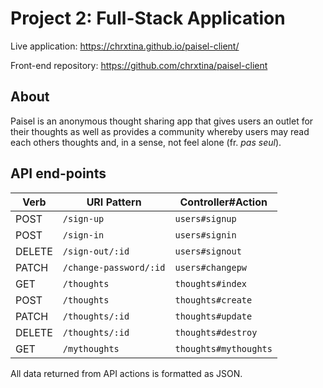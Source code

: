 # Project 2: Full-Stack Application

Live application: https://chrxtina.github.io/paisel-client/

Front-end repository: https://github.com/chrxtina/paisel-client

## About

Paisel is an anonymous thought sharing app that gives users an outlet for their thoughts as well as provides a community whereby users may read each others thoughts and, in a sense, not feel alone (fr. *pas seul*).

## API end-points

| Verb   | URI Pattern            | Controller#Action     |
| ----   | -----------            | -----------------     |
| POST   | `/sign-up`             | `users#signup`        |
| POST   | `/sign-in`             | `users#signin`        |
| DELETE | `/sign-out/:id`        | `users#signout`       |
| PATCH  | `/change-password/:id` | `users#changepw`      |
| GET    | `/thoughts`            | `thoughts#index`      |
| POST   | `/thoughts`            | `thoughts#create`     |
| PATCH  | `/thoughts/:id`        | `thoughts#update`     |
| DELETE | `/thoughts/:id`        | `thoughts#destroy`    |
| GET    | `/mythoughts`          | `thoughts#mythoughts` |

All data returned from API actions is formatted as JSON.
